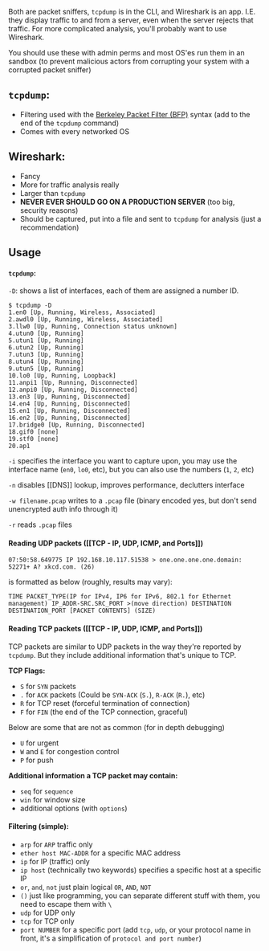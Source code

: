Both are packet sniffers, `tcpdump` is in the CLI, and Wireshark is an app. I.E. they display traffic to and from a server, even when the server rejects that traffic. For more complicated analysis, you'll probably want to use Wireshark.

You should use these with admin perms and most OS'es run them in an sandbox (to prevent malicious actors from corrupting your system with a corrupted packet sniffer)

## `tcpdump`:
- Filtering used with the [Berkeley Packet Filter (BFP)](https://biot.com/capstats/bpf.html) syntax (add to the end of the `tcpdump` command)
- Comes with every networked OS

## Wireshark:
- Fancy
- More for traffic analysis really
- Larger than `tcpdump`
- **NEVER EVER SHOULD GO ON A PRODUCTION SERVER** (too big, security reasons)
- Should be captured, put into a file and sent to `tcpdump` for analysis (just a recommendation)

## Usage
#### `tcpdump`:

`-D`: shows a list of interfaces, each of them are assigned a number ID.
```
$ tcpdump -D
1.en0 [Up, Running, Wireless, Associated]
2.awdl0 [Up, Running, Wireless, Associated]
3.llw0 [Up, Running, Connection status unknown]
4.utun0 [Up, Running]
5.utun1 [Up, Running]
6.utun2 [Up, Running]
7.utun3 [Up, Running]
8.utun4 [Up, Running]
9.utun5 [Up, Running]
10.lo0 [Up, Running, Loopback]
11.anpi1 [Up, Running, Disconnected]
12.anpi0 [Up, Running, Disconnected]
13.en3 [Up, Running, Disconnected]
14.en4 [Up, Running, Disconnected]
15.en1 [Up, Running, Disconnected]
16.en2 [Up, Running, Disconnected]
17.bridge0 [Up, Running, Disconnected]
18.gif0 [none]
19.stf0 [none]
20.ap1
```

`-i` specifies the interface you want to capture upon, you may use the interface name (`en0`, `lo0`, etc), but you can also use the numbers (`1`, `2`, etc)

`-n` disables [[DNS]] lookup, improves performance, declutters interface

`-w filename.pcap` writes to a `.pcap` file (binary encoded yes, but don't send unencrypted auth info through it)

`-r` reads `.pcap` files
#### Reading UDP packets ([[TCP - IP, UDP, ICMP, and Ports]])
`07:50:58.649775 IP 192.168.10.117.51538 > one.one.one.one.domain: 52271+ A? xkcd.com. (26)`

is formatted as below (roughly, results may vary):

`TIME PACKET_TYPE(IP for IPv4, IP6 for IPv6, 802.1 for Ethernet management) IP_ADDR-SRC.SRC_PORT >(move direction) DESTINATION DESTINATION_PORT [PACKET CONTENTS] (SIZE)`

#### Reading TCP packets ([[TCP - IP, UDP, ICMP, and Ports]])
TCP packets are similar to UDP packets in the way they're reported by `tcpdump`. But they include additional information that's unique to TCP.

**TCP Flags:**
- `S` for `SYN` packets
- `.` for `ACK` packets (Could be `SYN-ACK` (`S.`), `R-ACK` (`R.`), etc)
- `R` for TCP reset (forceful termination of connection)
- `F` for `FIN` (the end of the TCP connection, graceful)

Below are some that are not as common (for in depth debugging)
- `U` for urgent
- `W` and `E` for congestion control
- `P` for push

**Additional information a TCP packet may contain:**
- `seq` for `sequence`
- `win` for window size
- additional options (with `options`)

#### Filtering (simple):
- `arp` for `ARP` traffic only
- `ether host MAC-ADDR` for a specific MAC address
- `ip` for IP (traffic) only
- `ip host` (technically two keywords) specifies a specific host at a specific IP
- `or`, `and`, `not` just plain logical `OR`, `AND`, `NOT`
- `()` just like programming, you can separate different stuff with them, you need to escape them with `\`
- `udp` for UDP only
- `tcp` for TCP only
- `port NUMBER` for a specific port (add `tcp`, `udp`, or your protocol name in front, it's a simplification of `protocol and port number`)
